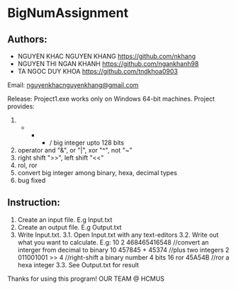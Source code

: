 # BigNumAssignment
## Authors:
- NGUYEN KHAC NGUYEN KHANG  https://github.com/nkhang
- NGUYEN THI NGAN KHANH     https://github.com/ngankhanh98
- TA NGOC DUY KHOA          https://github.com/tndkhoa0903

Email: nguyenkhacnguyenkhang@gmail.com

Release: Project1.exe works only on Windows 64-bit machines.
Project provides:
1. + - * / big integer upto 128 bits
2. operator and "&", or "|", xor "^", not "~"
3. right shift ">>", left shift "<<"
4. rol, ror
5. convert big integer among binary, hexa, decimal types
6. bug fixed
## Instruction:
  1. Create an input file. E.g Input.txt
  2. Create an output file. E.g Output.txt
  3. Write Input.txt.
    3.1. Open Input.txt with any text-editors
    3.2. Write out what you want to calculate. E.g:
        10 2 468465416548 //convert an interger from decimal to binary
        10 457845 + 45374 //plus two integers
        2 011001001 >> 4  //right-shift a binary number 4 bits
        16 ror 45A54B     //ror a hexa integer
     3.3. See Output.txt for result
     
Thanks for using this program!
OUR TEAM @ HCMUS
